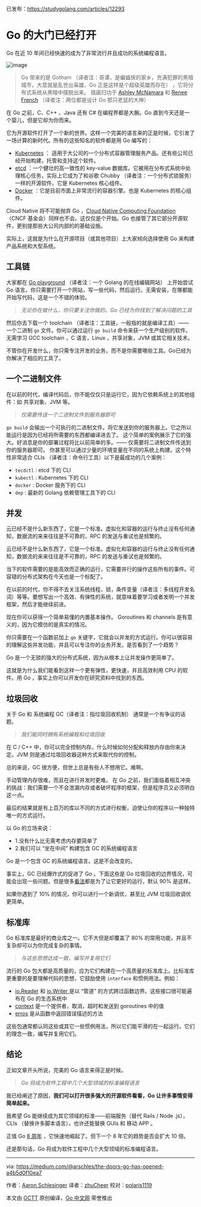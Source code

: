 已发布：https://studygolang.com/articles/12293

# Go 的大门已经打开

Go 在近 10 年间已经快速的成为了非常流行并且成功的系统编程语言。

![image](https://raw.githubusercontent.com/studygolang/gctt-images/master/go-door/BATMAN_GOPHER.png)

> Go 带来的是 Gotham （译者注：哥谭，是蝙蝠侠的家乡，充满犯罪的黑暗城市，大意就是乱世出枭雄，Go 正是这样是个超级英雄而存在） ，它将分布式系统从黑暗中摆脱出来。 插画归功于 [Ashley McNamara](https://twitter.com/ashleymcnamara?ref_src=twsrc%5Egoogle%7Ctwcamp%5Eserp%7Ctwgr%5Eauthor) 和 [Renee French](https://twitter.com/reneefrench?ref_src=twsrc%5Egoogle%7Ctwcamp%5Eserp%7Ctwgr%5Eauthor) （译者注：两位都是设计 Go 那只老鼠的大神）

在 Go 之前，C、C++ 、Java 还有 C# 在编程界都是大腕。Go 直到今天还是一个婴儿，但是它却为你而来。

它为开源软件打开了一个新的世界。这样一个完美的语言来的正是时候，它引发了一场计算的新时代。所有的这些知名的软件都是用 Go 编写的：

- [Kubernetes](https://kubernetes.io/) ： 适用于大公司的一个分布式容器管理服务产品。还有些公司已经开始构建，托管和支持这个软件。
- [etcd](https://github.com/coreos/etcd) ：一个健壮的高一致性的 key-value 数据库。它被用在分布式系统中处理核心任务，实际上它成为了和谷歌 Chubby （译者注：一个分布式锁服务） 一样的开源软件。它是 Kubernetes 核心组件。
- [Docker](http://docker.com/) ：它是目前市面上非常流行的容器引擎。也是 Kubernetes 的核心组件。

Cloud Native 将不可能抛弃 Go ，[Cloud Native Computing Foundation](https://www.cncf.io) （CNCF 基金会）同样也不会。这仅仅是个开始。Go 也接管了其它部分开源软件，更别提那些大公司内部的的基础设施。

实际上，这就是为什么在开源项目（或其他项目）上大家倾向选择使用 Go 来构建产品系统和大型系统。

## 工具链

大家都在 [Go playground](https://play.golang.org/) （译者注：一个 Golang 的在线编辑网站） 上开始尝试 Go 语言。你只需要打开一个网站，写一些代码，然后运行。无需安装，在哪都能开始写代码，这是一个不错的体验。

> *无论你在做什么，你只要关注你做的。Go 已经为你找到了解决问题的工具*

然后你去下载一个 toolchain （译者注：工具链，一般指的就是编译工具）—— 一个二进制 `go` 文件。你可以通过运行 `go build` 命令来获一个生产级别的软件。无需学习 GCC toolchain ，C 语言，Linux ，共享对象，JVM 或其它相关技术。

不管你在开发什么，你只需专注开发的业务，而不是你需要哪些工具。Go已经为你解决了相应的工具了。

## 一个二进制文件

在以前的时代，编译代码后，你不能仅仅只是运行它，因为它依赖系统上的其他组件：如 共享对象、JVM 等。

> *仅需要传送一个二进制文件到服务器即可*

`go build` 会输出一个可执行的二进制文件。将它发送到你的服务器上。它之所以能运行是因为已经将所需要的东西都编译进去了。
这个简单的案例展示了它的强大。好消息是你的部署过程将比以前简单的多。—— 仅需要将二进制文件传送到你的服务器即可。
你甚至可以通过少量的环境变量在不同的系统上构建。这个特性非常适合 CLIs （译者注：命令行工具）以下是最成功的几个案例：
- `tecdctl` : etcd 下的 CLI
- `kubectl` : Kubernetes 下的 CLI
- `docker` : Docker 服务下的 CLI
- `dep` : 最新的 Golang 依赖管理工具下的 CLI

## 并发

云已经不是什么新东西了，它是一个标准。虚拟化和容器的运行与终止没有任何通知，数据流的来来往往是不可靠的，RPC 的发送与重试也是频繁的。

云已经不是什么新东西了，它是一个标准。虚拟化和容器的运行与终止没有任何通知，数据流的来来往往是不可靠的，RPC 的发送与重试也是频繁的。

当下的软件需要的是能高效而正确的运行，它需要并行的操作这些所有的事件。可容错的分布式架构在今天也是一个标配了。

在以前的时代，你不得不去关注系统线程，锁，条件变量（译者注：多线程开发名词）等等。要想写出一个高效、有弹性的系统，就意味着要学习或者发明一个并发框架，然后才能继续前进。

现在你可以获得一个简单易懂的内置基本操作。 Goroutines 和 channels 是有意义的，因为它模仿的是真实的情况。

你只需要在一个函数前加上 `go` 关键字，它就会以并发的方式运行。你可以很容易的理解这些并发功能，并且可以专注你的业务开发。是否看到了一个趋势？

Go 是一个无锁的强大的分布式系统，因为从根本上让并发操作更简单了。

这就是为什么我们能看到这样一个更有弹性，更快速，并且高效利用 CPU 的软件。用 Go ，事实上你可以开发你在研究资料中找到的东西。

## 垃圾回收

关于 Go 和 系统编程 GC（译者注：指垃圾回收机制） 通常是一个有争议的话题。

> _我们能同时拥有系统编程和垃圾回收_

在 C / C++ 中，你可以完全控制内存。什么时候如何分配和释放内存由你来决定。JVM 则是通过垃圾回收器这种方式来取代你的控制。

总的来说，GC 很方便，但世上总是有些人不想用它。难啊。

手动管理内存很难，而且在进行并发时更难。 在 Go 之前，我们面临着相互冲突的挑战：我们需要一个不会泄漏内存或者破坏程序的框架，但是程序员又必须明白这一点。

最后的结果就是有上百万的库以不同的方式进行权衡，迫使让你的程序以一种独特唯一的方式运行。

以 Go 的立场来说：

- 1.没有什么比无需考虑内存要简单了
- 2.我们可以 “坐在中间” 构建包含 GC 的系统编程语言

Go 是一个包含 GC 的系统编程语言。这是不会改变的。

事实上，GC 已经爆炸式的促进了 Go 。下面这些是 Go 垃圾回收的边界情况，可能会出现一些问题。但是很多[看法](https://docs.google.com/document/d/16Y4IsnNRCN43Mx0NZc5YXZLovrHvvLhK_h0KN8woTO4/edit)都是为了让它更好的运行，默认 90% 是这样。

如果你遇到了 10% 的情况，你可以进行一个新调优，甚至比 JVM 垃圾回收调优更简单。

## 标准库

Go 标准库是最好的商业库之一。它不大但是却覆盖了 80% 的常用功能，并且不复杂却可以为你完成复杂的事情。

> _与这些思想达成一致，编写并复用它们_

流行的 Go 包大都是高质量的，应为它们构建在一个高质量的标准库上。比标准库更重要的是要理解代码的思想，它鼓励使用 `interface` 和惯例用法。例如：

* [io.Reader](https://godoc.org/io#Reader) 和 [io.Writer ](https://godoc.org/io#Writer) 是以 “管道” 的方式跨过函数边界。这些接口很可能遍布在 Go 的生态系统中
* [context](https://godoc.org/context) 是一个提供者，取消，超时和发送到 goroutines 中的值
* [erros](https://godoc.org/builtin#error) 是从函数中返回错误描述的方法

这些包通常都认同这些或其它一些惯例用法，所以它们能平滑的在一起运行。它们的理念一致，编写并复用它们。

## 结论

正如文章开头所说，完美的 Go 语言来得正是时候。

> _Go 将成为软件工程中几个大型领域的标准编程语言_

我已经阐述了原因，**我们可以打开很多强大的开源软件看看，Go 让许多事情变得简单起来。**

我希望 Go 能继续成为其它领域的标准——前端服务（替代 Rails / Node .js），CLIs （替换许多脚本语言），也许还能替换 GUIs 和 移动 APP 。

正值 Go [8 周年](https://blog.golang.org/8years) ，它快速地崛起了。但下一个 8 年它的趋势是否会扩大 10 倍。

还是那句话，Go 将成为软件工程中几个大型领域的标准编程语言。

---

via: https://medium.com/@arschles/the-doors-go-has-opened-a4b5d0f10ea7

作者：[Aaron Schlesinger](https://medium.com/@arschles) 译者：[zhuCheer](https://github.com/zhuCheer) 校对：[polaris1119](https://github.com/polaris1119)

本文由 [GCTT](https://github.com/studygolang/GCTT) 原创编译，[Go 中文网](https://studygolang.com/) 荣誉推出
